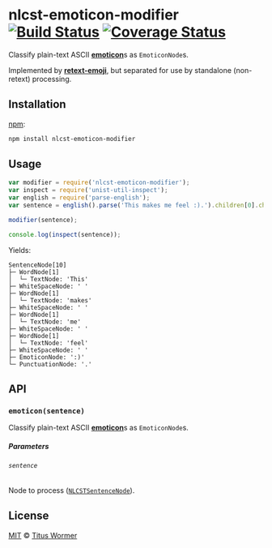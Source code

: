 # nlcst-emoticon-modifier [![Build Status][travis-badge]][travis] [![Coverage Status][codecov-badge]][codecov]

Classify plain-text ASCII [**emoticon**][emoticon]s
as `EmoticonNode`s.

Implemented by [**retext-emoji**][retext-emoji], but separated for use by
standalone (non-retext) processing.

## Installation

[npm][]:

```bash
npm install nlcst-emoticon-modifier
```

## Usage

```javascript
var modifier = require('nlcst-emoticon-modifier');
var inspect = require('unist-util-inspect');
var english = require('parse-english');
var sentence = english().parse('This makes me feel :).').children[0].children[0];

modifier(sentence);

console.log(inspect(sentence));
```

Yields:

```text
SentenceNode[10]
├─ WordNode[1]
│  └─ TextNode: 'This'
├─ WhiteSpaceNode: ' '
├─ WordNode[1]
│  └─ TextNode: 'makes'
├─ WhiteSpaceNode: ' '
├─ WordNode[1]
│  └─ TextNode: 'me'
├─ WhiteSpaceNode: ' '
├─ WordNode[1]
│  └─ TextNode: 'feel'
├─ WhiteSpaceNode: ' '
├─ EmoticonNode: ':)'
└─ PunctuationNode: '.'
```

## API

### `emoticon(sentence)`

Classify plain-text ASCII [**emoticon**][emoticon]s as `EmoticonNode`s.

##### Parameters

###### `sentence`

Node to process ([`NLCSTSentenceNode`][sentence]).

## License

[MIT][license] © [Titus Wormer][author]

<!-- Definitions -->

[travis-badge]: https://img.shields.io/travis/syntax-tree/nlcst-emoticon-modifier.svg

[travis]: https://travis-ci.org/syntax-tree/nlcst-emoticon-modifier

[codecov-badge]: https://img.shields.io/codecov/c/github/syntax-tree/nlcst-emoticon-modifier.svg

[codecov]: https://codecov.io/github/syntax-tree/nlcst-emoticon-modifier

[npm]: https://docs.npmjs.com/cli/install

[license]: LICENSE

[author]: http://wooorm.com

[retext-emoji]: https://github.com/wooorm/retext-emoji

[sentence]: https://github.com/syntax-tree/nlcst#paragrap

[emoticon]: https://github.com/wooorm/emoticon
